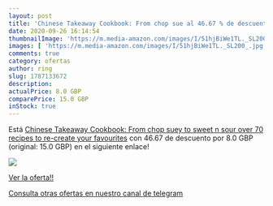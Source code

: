 ```yaml
---
layout: post
title: 'Chinese Takeaway Cookbook: From chop sue al 46.67 % de descuento'
date: 2020-09-26 16:14:54
thumbnailImage: 'https://m.media-amazon.com/images/I/51hjBiWe1TL._SL200_.jpg'
images: [ 'https://m.media-amazon.com/images/I/51hjBiWe1TL._SL200_.jpg' ]
comments: true
category: ofertas
author: ring
slug: 1787133672
description:
actualPrice: 8.0 GBP
comparePrice: 15.0 GBP
inStock: true
---
```


Está [Chinese Takeaway Cookbook: From chop suey to sweet  n  sour  over 70 recipes to re-create your favourites](https://www.amazon.com/dp/1787133672/?tag=redken08-20) con 46.67 de descuento por 8.0 GBP (original: 15.0 GBP) en el siguiente enlace!

[![](https://m.media-amazon.com/images/I/51hjBiWe1TL._SL200_.jpg)](https://www.amazon.com/dp/1787133672/?tag=redken08-20)

[Ver la oferta!!](https://www.amazon.com/dp/1787133672/?tag=redken08-20)

[Consulta otras ofertas en nuestro canal de telegram](https://t.me/s/ofertas25)
